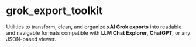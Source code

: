 # grok_export_toolkit
Utilities to transform, clean, and organize **xAI Grok exports** into readable and navigable formats compatible with **LLM Chat Explorer**, **ChatGPT**, or any JSON-based viewer.
